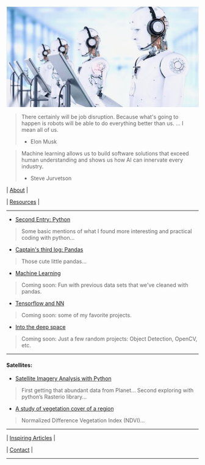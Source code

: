 
![# Welcome to my adventure](/images/photo.jpeg)


> There certainly will be job disruption. Because what's going to happen is robots will be able to do everything better than us. ... I mean all of us.
> 
> - Elon Musk

> Machine learning allows us to build software solutions that exceed human understanding and shows us how AI can innervate every industry.
> - Steve Jurvetson

 
|  [About](docs/about.md) | 

|  [Resources](docs/Resources.md) | 

  
-----------------------------------------

* [Second Entry: Python](docs/second.md)
> Some basic mentions of what I found more interesting and practical coding with python...

* [Captain's third log: Pandas](docs/third.md)
> Those cute little pandas...

* [Machine Learning](docs/forth.md)
> Coming soon: Fun with previous data sets that we've cleaned with pandas. 

* [Tensorflow and NN](docs/fifth.md)
> Coming soon: some of my favorite projects.

* [Into the deep space](docs/sixth.md)
> Coming soon: Just a few random projects: Object Detection, OpenCV, etc.
------------------------------------------
#### Satellites:
* [Satellite Imagery Analysis with Python](docs/satelitte1.md)
> First getting that abundant data from Planet...
> Second exploring with python’s Rasterio library...

* [A study of vegetation cover of a region](docs/satellite2.md)
> Normalized Difference Vegetation Index (NDVI)...

------------------------------------------

| [Inspiring Articles](docs/inspiring.md) | 

| [Contact](docs/contact.md) | 

---------------------------------------

